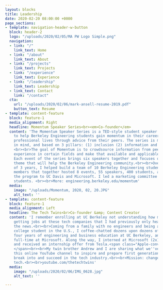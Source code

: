 ```yaml
---
layout: blocks
title: Leadership
date: 2020-02-20 08:00:00 +0000
page_sections:
- template: navigation-header-w-button
  block: header-2
  logo: "/uploads/2020/02/05/MA PW Logo Simple.png"
  navigation:
  - link: "/"
    link_text: Home
  - link: "/about"
    link_text: About
  - link: "/projects"
    link_text: Projects
  - link: "/experience"
    link_text: Experience
  - link: "/leadership"
    link_text: Leadership
  - link_text: Contact
    link: "/contact"
  cta:
    url: "/uploads/2020/02/06/mark-ansell-resume-2019.pdf"
    button_text: Resume
- template: content-feature
  block: feature-1
  media_alignment: Right
  headline: Momentum Speaker Series<br><em>Co-founder</em>
  content: 'The Momentum Speaker Series is a TED-style student speaker series designed
    to help Berkeley Engineering students gain momentum in their career searches and
    professional lives through advice from their peers. The series is made with students
    in mind, and based on 3 pillars: (1) inclusion (2) information and (3) relatability.
    <br><br>The goal of Momentum is to crowdsource information from peers who have
    experience in certain fields and make that available and applicable to other students.
    Each event of the series brings six speakers together and focuses on a common
    theme that will help the Berkeley Engineering community.<br><br>Over the course
    of 3 years, I helped build a team of 10 Berkeley Engineering students and staff
    members that together hosted 8 events, 55 speakers, 400 students, and expanded
    the program to UC Davis and Microsoft. I led a marketing committee of 3 engineering
    students. <br><br>More: engineering.berkeley.edu/momentum'
  media:
    image: "/uploads/Momentum, 2020, 02, 20.JPG"
    alt_text: ''
- template: content-feature
  block: feature-1
  media_alignment: Left
  headline: The Tech Twins<br>Co-founder &amp; Content Creator
  content: 'I remember enrolling at UC Berkeley not understanding how my peers were
    getting jobs at these tech companies that I had previously only heard about in
    the news.<br><br>Coming from a family with no engineers and being a first-generation
    college student in the U.S., I coffee-chatted dozens upon dozens of people, completed
    four years of engineering and business education at UC Berkeley, and am now working
    full-time at Microsoft. Along the way, I interned at Microsoft (2x), Apple (1x),
    and received an internship offer from Tesla.<span class="Apple-converted-space">
    </span><br><br>My twin brother Andrew and I are sharing what we''ve learned through
    this online YouTube channel to inspire and prepare first generation students to
    break into and succeed in the tech industry.<br><br>Mission: change lives through
    tech.<br><br>youtube.com/thetechtwins'
  media:
    image: "/uploads/2020/02/06/IMG_0628.jpg"
    alt_text: ''

---
```

